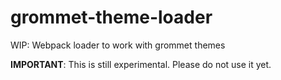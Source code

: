 # grommet-theme-loader
WIP: Webpack loader to work with grommet themes

**IMPORTANT**: This is still experimental. Please do not use it yet.
